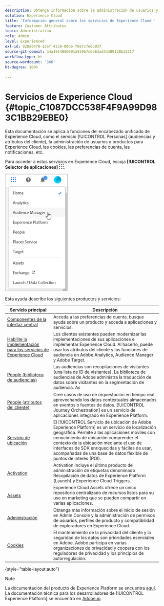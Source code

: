 ```yaml
---
description: Obtenga información sobre la administración de usuarios y productos de Adobe Experience Cloud, People (Audiencias y Atributos del cliente), Journey Orchestration, Ofertas, Places, Experience Platform Launch y Mobile Services.
solution: Experience Cloud
title: 'Información general sobre los servicios de Experience Cloud '
feature: Customer Attributes
topic: Administration
role: Admin
level: Experienced
exl-id: 020a6478-13ef-42c0-80de-7867cfe0c937
source-git-commit: a4a1914856001a93967c6a63ad4d389138b33217
workflow-type: ht
source-wordcount: '366'
ht-degree: 100%

---
```


# Servicios de Experience Cloud {#topic_C1087DCC538F4F9A99D983C1BB29EBE0}

Esta documentación se aplica a funciones del encabezado unificado de Experience Cloud, como el servicio [!UICONTROL Personas] (audiencias y atributos del cliente), la administración de usuarios y productos para Experience Cloud, las cookies, las preferencias de cuenta, las notificaciones, etc.

Para acceder a estos servicios en Experience Cloud, escoja **[!UICONTROL Selector de aplicaciones]**
![Selector de servicios](assets/menu-icon.png).

![Servicios de Experience Cloud](assets/platform-core-services.png)

Esta ayuda describe los siguientes productos y servicios:

| Servicio principal | Descripción |
|--- |--- |
| [Componentes de la interfaz central](experience-cloud.md) | Acceda a las preferencias de cuenta, busque ayuda sobre un producto y acceda a aplicaciones y servicios. |
| [Habilite la implementación para los servicios de Experience Cloud](core-services.md) | Los clientes existentes pueden modernizar las implementaciones de sus aplicaciones e implementar Experience Cloud. Al hacerlo, puede usar los atributos del cliente y las funciones de audiencia en Adobe Analytics, Audience Manager y Adobe Target. |
| [People (biblioteca de audiencias)](audience-library.md) | Las audiencias son recopilaciones de visitantes (una lista de ID de visitantes). La biblioteca de audiencias de Adobe administra la traducción de datos sobre visitantes en la segmentación de audiencia. As |
| [People (atributos del cliente)](attributes.md) | Cree casos de uso de orquestación en tiempo real aprovechando los datos contextuales almacenados en eventos o fuentes de datos. [!UICONTROL Journey Orchestration] es un servicio de aplicaciones integrado en Experience Platform. |
| [Servicio de ubicación](https://experienceleague.adobe.com/docs/places/using/home.html?lang=es) | El [!UICONTROL Servicio de ubicación de Adobe Experience Platform] es un servicio de localización geográfica. Permite a las aplicaciones móviles con conocimiento de ubicación comprender el contexto de la ubicación mediante el uso de interfaces de SDK enriquecidas y fáciles de usar, acompañadas de una base de datos flexible de puntos de interés (POI). |
| [Activation](activation.md) | Activation incluye el último producto de administración de etiquetas denominado Recopilación de datos de Experience Platform (Launch) y Experience Cloud Triggers. |
| [Assets](experience-cloud-assets.md) | Experience Cloud Assets ofrece un único repositorio centralizado de recursos listos para su uso en marketing que se pueden compartir en varias aplicaciones. |
| [Administración](admin-getting-started.md) | Obtenga más información sobre el inicio de sesión en Admin Console y la administración de permisos de usuarios, perfiles de producto y compatibilidad de exploradores en Experience Cloud. |
| [Cookies](cookies-privacy.md) | El mantenimiento de la privacidad del cliente y la seguridad de los datos son prioridades esenciales en Adobe. Adobe participa en varias organizaciones de privacidad y coopera con los reguladores de privacidad y los principios de autorregulación. |

{style=&quot;table-layout:auto&quot;}

>[!NOTE]
>
>La documentación del producto de Experience Platform se encuentra [aquí](https://experienceleague.adobe.com/docs/experience-platform/landing/home.html?lang=es). La documentación técnica para los desarrolladores de [!UICONTROL Experience Platform] se encuentra en [Adobe.io](https://www.adobe.io/apis/experienceplatform/home/services.html).
